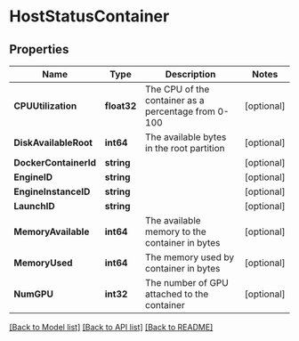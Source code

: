 # HostStatusContainer

## Properties

Name | Type | Description | Notes
------------ | ------------- | ------------- | -------------
**CPUUtilization** | **float32** | The CPU of the container as a percentage from 0-100 | [optional] 
**DiskAvailableRoot** | **int64** | The available bytes in the root partition | [optional] 
**DockerContainerId** | **string** |  | [optional] 
**EngineID** | **string** |  | [optional] 
**EngineInstanceID** | **string** |  | [optional] 
**LaunchID** | **string** |  | [optional] 
**MemoryAvailable** | **int64** | The available memory to the container in bytes | [optional] 
**MemoryUsed** | **int64** | The memory used by container in bytes | [optional] 
**NumGPU** | **int32** | The number of GPU attached to the container | [optional] 

[[Back to Model list]](../README.md#documentation-for-models) [[Back to API list]](../README.md#documentation-for-api-endpoints) [[Back to README]](../README.md)


